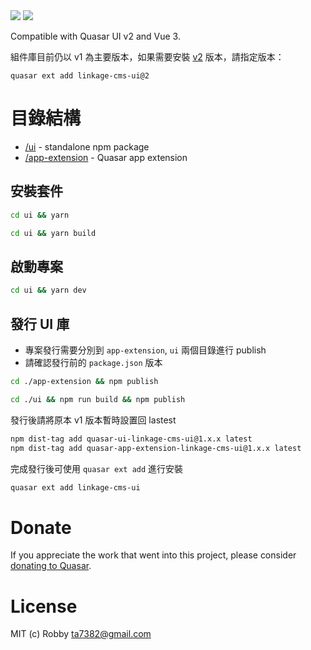 <img src="https://img.shields.io/npm/v/quasar-ui-linkage-cms-ui.svg?label=quasar-ui-linkage-cms-ui">
<img src="https://img.shields.io/npm/v/quasar-app-extension-linkage-cms-ui.svg?label=quasar-app-extension-linkage-cms-ui">

Compatible with Quasar UI v2 and Vue 3.

組件庫目前仍以 v1 為主要版本，如果需要安裝 [v2](https://github.com/LinkageRetail/quasar-app-extension-boilerplate/tree/v2) 版本，請指定版本：

`quasar ext add linkage-cms-ui@2`

# 目錄結構

- [/ui](ui) - standalone npm package
- [/app-extension](app-extension) - Quasar app extension

## 安裝套件

```sh
cd ui && yarn
```

```sh
cd ui && yarn build
```

## 啟動專案

```sh
cd ui && yarn dev
```

## 發行 UI 庫

- 專案發行需要分別到 `app-extension`, `ui` 兩個目錄進行 publish
- 請確認發行前的 `package.json` 版本

```sh
cd ./app-extension && npm publish
```

```sh
cd ./ui && npm run build && npm publish
```

發行後請將原本 v1 版本暫時設置回 lastest

```sh
npm dist-tag add quasar-ui-linkage-cms-ui@1.x.x latest
npm dist-tag add quasar-app-extension-linkage-cms-ui@1.x.x latest
```

完成發行後可使用 `quasar ext add` 進行安裝

```sh
quasar ext add linkage-cms-ui
```

# Donate

If you appreciate the work that went into this project, please consider [donating to Quasar](https://donate.quasar.dev).

# License

MIT (c) Robby <ta7382@gmail.com>
